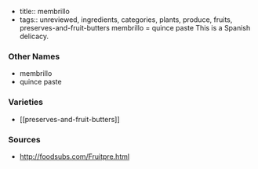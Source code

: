 - title:: membrillo
- tags:: unreviewed, ingredients, categories, plants, produce, fruits, preserves-and-fruit-butters
membrillo = quince paste This is a Spanish delicacy.

### Other Names

* membrillo
* quince paste

### Varieties

* [[preserves-and-fruit-butters]]

### Sources
* http://foodsubs.com/Fruitpre.html
